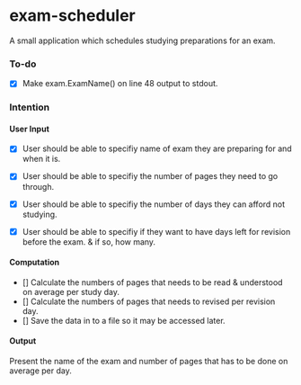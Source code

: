 # exam-scheduler
A small application which schedules studying preparations for an exam.

### To-do
- [x] Make exam.ExamName() on line 48 output to stdout.

### Intention 
#### User Input
- [x] User should be able to specifiy name of exam they are preparing for and when it is.

- [x] User should be able to specifiy the number of pages they need to go through.

- [x] User should be able to specifiy the number of days they can afford not studying.

- [x] User should be able to specifiy if they want to have days left for revision before the exam. & if so, how many.

#### Computation
- [] Calculate the numbers of pages that needs to be read & understood on average per study day.
- [] Calculate the numbers of pages that needs to revised per revision day.
- [] Save the data in to a file so it may be accessed later.

#### Output
Present the name of the exam and number of pages that has to be done on average per day.
